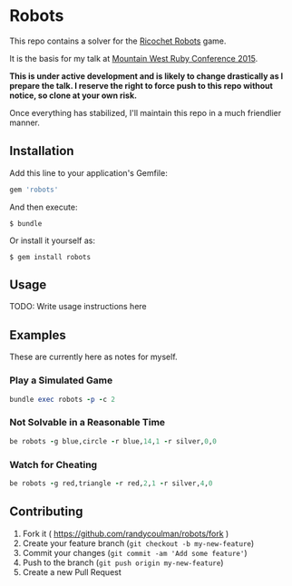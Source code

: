 # Robots

This repo contains a solver for the [Ricochet Robots](http://boardgamegeek.com/boardgame/51/ricochet-robots) game.

It is the basis for my talk at [Mountain West Ruby Conference 2015](http://mtnwestrubyconf.org/).

**This is under active development and is likely to change drastically as I prepare the talk.
I reserve the right to force push to this repo without notice, so clone at your own risk.**

Once everything has stabilized, I'll maintain this repo in a much friendlier manner.


## Installation

Add this line to your application's Gemfile:

```ruby
gem 'robots'
```

And then execute:

    $ bundle

Or install it yourself as:

    $ gem install robots

## Usage

TODO: Write usage instructions here

## Examples

These are currently here as notes for myself.

### Play a Simulated Game

```ruby
bundle exec robots -p -c 2
```

### Not Solvable in a Reasonable Time

```ruby
be robots -g blue,circle -r blue,14,1 -r silver,0,0
```

### Watch for Cheating

```ruby
be robots -g red,triangle -r red,2,1 -r silver,4,0
```

## Contributing

1. Fork it ( https://github.com/randycoulman/robots/fork )
2. Create your feature branch (`git checkout -b my-new-feature`)
3. Commit your changes (`git commit -am 'Add some feature'`)
4. Push to the branch (`git push origin my-new-feature`)
5. Create a new Pull Request
